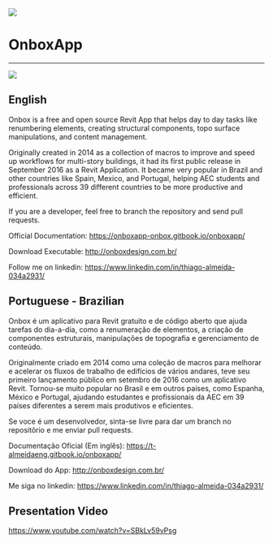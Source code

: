 ![](https://raw.githubusercontent.com/engthiago/OnboxApp/master/onBox120.png)
# OnboxApp
----
![](https://raw.githubusercontent.com/engthiago/OnboxApp/master/Ribbon.png)

English
----

Onbox is a free and open source Revit App that helps day to day tasks like renumbering elements, creating structural components, topo surface manipulations, and content management.

Originally created in 2014 as a collection of macros to improve and speed up workflows for multi-story buildings, it had its first public release in September 2016 as a Revit Application. It became very popular in Brazil and other countries like Spain, Mexico, and Portugal, helping AEC students and professionals across 39 different countries to be more productive and efficient.

If you are a developer, feel free to branch the repository and send pull requests.

Official Documentation: https://onboxapp-onbox.gitbook.io/onboxapp/

Download Executable: http://onboxdesign.com.br/

Follow me on linkedin: https://www.linkedin.com/in/thiago-almeida-034a2931/

Portuguese - Brazilian
----

Onbox é um aplicativo para Revit gratuito e de código aberto que ajuda tarefas do dia-a-dia, como a renumeração de elementos, a criação de componentes estruturais, manipulações de topografia e gerenciamento de conteúdo.

Originalmente criado em 2014 como uma coleção de macros para melhorar e acelerar os fluxos de trabalho de edifícios de vários andares, teve seu primeiro lançamento público em setembro de 2016 como um aplicativo Revit. Tornou-se muito popular no Brasil e em outros países, como Espanha, México e Portugal, ajudando estudantes e profissionais da AEC em 39 países diferentes a serem mais produtivos e eficientes.

Se voce é um desenvolvedor, sinta-se livre para dar um branch no repositõrio e me enviar pull requests.

Documentação Oficial (Em inglês): https://t-almeidaeng.gitbook.io/onboxapp/

Download do App: http://onboxdesign.com.br/

Me siga no linkedin: https://www.linkedin.com/in/thiago-almeida-034a2931/

Presentation Video
----
https://www.youtube.com/watch?v=SBkLv59vPsg
